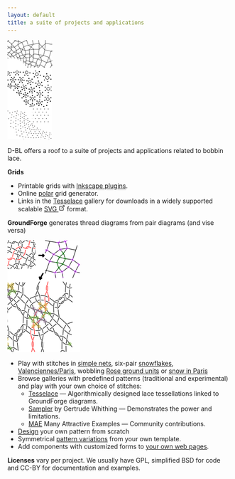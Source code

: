 ```yaml
---
layout: default
title: a suite of projects and applications
---
```



![](images/grids-gallery.png?align=right)

D-BL offers a roof to a suite of projects and applications related to bobbin lace.

**Grids** 
  * Printable grids with [Inkscape plugins](https://d-bl.github.io/inkscape-bobbinlace/).
  * Online [polar](https://d-bl.github.io/polar-grids/) grid generator.
  * Links in the [Tesselace](https://d-bl.github.io/tesselace-to-gf/) gallery for downloads in a widely supported scalable [SVG ![](images/external-link.png)](https://en.wikipedia.org/wiki/Comparison_of_vector_graphics_editors#Import) format.

**GroundForge** generates thread diagrams from pair diagrams (and vise versa) 
  
![](images/thread-to-pairs-tothreads.png?align=right)
  * Play with stitches
    in [simple nets](https://d-bl.github.io/GroundForge/nets),
    six-pair [snowflakes](https://d-bl.github.io/MAE-gf/docs/snow-stitches),
    [Valenciennes/Paris](https://d-bl.github.io/gw-lace-to-gf/#a7-h7g11--valenciennes),
    wobbling [Rose ground units](https://d-bl.github.io/MAE-gf/docs/droste#wobble) or
    [snow in Paris](/GroundForge-help/Binche)
  * Browse galleries with predefined patterns (traditional and experimental) and play with your own choice of stitches:
    * [Tesselace](https://d-bl.github.io/tesselace-to-gf/) &mdash; Algorithmically designed lace tessellations linked to GroundForge diagrams.
    * [Sampler](https://d-bl.github.io/gw-lace-to-gf/) by Gertrude Whithing &mdash; Demonstrates the power and limitations.
    * [MAE](https://d-bl.github.io/MAE-gf/) Many Attractive Examples &mdash; Community contributions.
  * [Design](/GroundForge/pattern) your own pattern from scratch
  * Symmetrical [pattern variations](https://d-bl.github.io/GroundForge/symmetry) from your own template.
  * Add components with customized forms to [your own web pages](https://d-bl.github.io/GroundForge/API).

**Licenses** vary per project. We usually have GPL, simplified BSD for code and CC-BY for documentation and examples.
